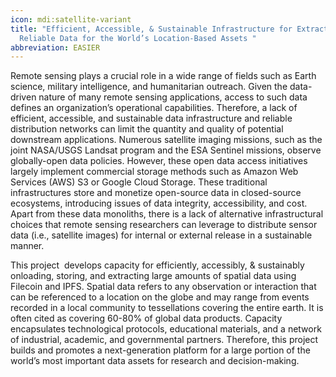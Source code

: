 ```yaml
---
icon: mdi:satellite-variant
title: "Efficient, Accessible, & Sustainable Infrastructure for Extracting
  Reliable Data for the World’s Location-Based Assets "
abbreviation: EASIER
---
```

Remote sensing plays a crucial role in a wide range of fields such as Earth science, military intelligence, and humanitarian outreach. Given the data-driven nature of many remote sensing applications, access to such data defines an organization’s operational capabilities. Therefore, a lack of efficient, accessible, and sustainable data infrastructure and reliable distribution networks can limit the quantity and quality of potential downstream applications. Numerous satellite imaging missions, such as the joint NASA/USGS Landsat program and the ESA Sentinel missions, observe globally-open data policies. However, these open data access initiatives largely implement commercial storage methods such as Amazon Web Services (AWS) S3 or Google Cloud Storage. These traditional infrastructures store and monetize open-source data in closed-source ecosystems, introducing issues of data integrity, accessibility, and cost. Apart from these data monoliths, there is a lack of alternative infrastructural choices that remote sensing researchers can leverage to distribute sensor data (i.e., satellite images) for internal or external release in a sustainable manner.

This project  develops capacity for efficiently, accessibly, & sustainably onloading, storing, and extracting large amounts of spatial data using Filecoin and IPFS. Spatial data refers to any observation or interaction that can be referenced to a location on the globe and may range from events recorded in a local community to tessellations covering the entire earth. It is often cited as covering 60-80% of global data products. Capacity encapsulates technological protocols, educational materials, and a network of industrial, academic, and governmental partners. Therefore, this project builds and promotes a next-generation platform for a large portion of the world’s most important data assets for research and decision-making.